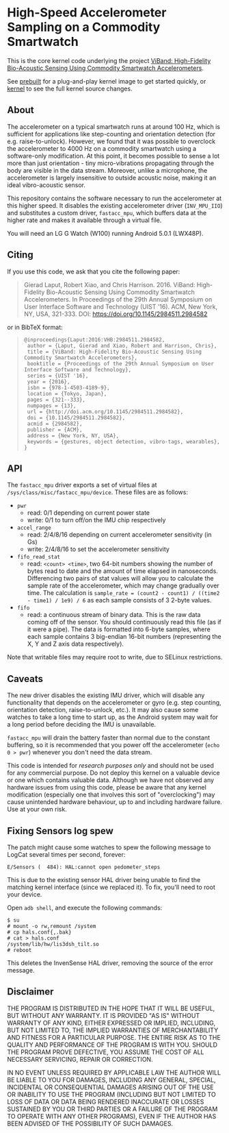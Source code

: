 # High-Speed Accelerometer Sampling on a Commodity Smartwatch

This is the core kernel code underlying the project [ViBand: High-Fidelity Bio-Acoustic Sensing Using Commodity Smartwatch Accelerometers](https://www.robertxiao.ca/research/viband/).

See [prebuilt](prebuilt) for a plug-and-play kernel image to get started quickly, or [kernel](kernel) to see the full kernel source changes.

## About

The accelerometer on a typical smartwatch runs at around 100 Hz, which is sufficient for applications like step-counting and orientation detection (for e.g. raise-to-unlock). However, we found that it was possible to overclock the accelerometer to 4000 Hz on a commodity smartwatch using a software-only modification. At this point, it becomes possible to sense a lot more than just orientation - tiny micro-vibrations propagating through the body are visible in the data stream. Moreover, unlike a microphone, the accelerometer is largely insensitive to outside acoustic noise, making it an ideal vibro-acoustic sensor.

This repository contains the software necessary to run the accelerometer at this higher speed. It disables the existing accelerometer driver (`INV_MPU_IIO`) and substitutes a custom driver, `fastacc_mpu`, which buffers data at the higher rate and makes it available through a virtual file.

You will need an LG G Watch (W100) running Android 5.0.1 (LWX48P).

## Citing

If you use this code, we ask that you cite the following paper:

> Gierad Laput, Robert Xiao, and Chris Harrison. 2016. ViBand: High-Fidelity Bio-Acoustic Sensing Using Commodity Smartwatch Accelerometers. In Proceedings of the 29th Annual Symposium on User Interface Software and Technology (UIST '16). ACM, New York, NY, USA, 321-333. DOI: https://doi.org/10.1145/2984511.2984582

or in BibTeX format:

>     @inproceedings{Laput:2016:VHB:2984511.2984582,
>      author = {Laput, Gierad and Xiao, Robert and Harrison, Chris},
>      title = {ViBand: High-Fidelity Bio-Acoustic Sensing Using Commodity Smartwatch Accelerometers},
>      booktitle = {Proceedings of the 29th Annual Symposium on User Interface Software and Technology},
>      series = {UIST '16},
>      year = {2016},
>      isbn = {978-1-4503-4189-9},
>      location = {Tokyo, Japan},
>      pages = {321--333},
>      numpages = {13},
>      url = {http://doi.acm.org/10.1145/2984511.2984582},
>      doi = {10.1145/2984511.2984582},
>      acmid = {2984582},
>      publisher = {ACM},
>      address = {New York, NY, USA},
>      keywords = {gestures, object detection, vibro-tags, wearables},
>     }

## API
The `fastacc_mpu` driver exports a set of virtual files at `/sys/class/misc/fastacc_mpu/device`. These files are as follows:

- `pwr`
    - read: 0/1 depending on current power state
    - write: 0/1 to turn off/on the IMU chip respectively
- `accel_range`
    - read: 2/4/8/16 depending on current accelerometer sensitivity (in Gs)
    - write: 2/4/8/16 to set the accelerometer sensitivity
- `fifo_read_stat`
    - read: `<count> <time>`, two 64-bit numbers showing the number of bytes read to date and the amount of time elapsed in nanoseconds. Differencing two pairs of stat values will allow you to calculate the sample rate of the accelerometer, which may change gradually over time. The calculation is `sample_rate = (count2 - count1) / ((time2 - time1) / 1e9) / 6` as each sample consists of 3 2-byte values.
- `fifo`
    - read: a continuous stream of binary data. This is the raw data coming off of the sensor. You should continuously read this file (as if it were a pipe). The data is formatted into 6-byte samples, where each sample contains 3 big-endian 16-bit numbers (representing the X, Y and Z axis data respectively).

Note that writable files may require root to write, due to SELinux restrictions.

## Caveats

The new driver disables the existing IMU driver, which will disable any functionality that depends on the accelerometer or gyro (e.g. step counting, orientation detection, raise-to-unlock, etc.). It may also cause some watches to take a long time to start up, as the Android system may wait for a long period before deciding the IMU is unavailable.

`fastacc_mpu` will drain the battery faster than normal due to the constant buffering, so it is recommended that you power off the accelerometer (`echo 0 > pwr`) whenever you don't need the data stream.

This code is intended for *research purposes only* and should not be used for any commercial purpose. Do not deploy this kernel on a valuable device or one which contains valuable data. Although we have not observed any hardware issues from using this code, please be aware that any kernel modification (especially one that involves this sort of "overclocking") may cause unintended hardware behaviour, up to and including hardware failure. Use at your own risk.

## Fixing Sensors log spew

The patch might cause some watches to spew the following message to LogCat several times per second, forever:

    E/Sensors (  484): HAL:cannot open pedometer_steps

This is due to the existing sensor HAL driver being unable to find the matching kernel interface (since we replaced it). To fix, you'll need to root your device.

Open `adb shell`, and execute the following commands:

    $ su
    # mount -o rw,remount /system
    # cp hals.conf{,.bak}
    # cat > hals.conf
    /system/lib/hw/lis3dsh_tilt.so
    # reboot

This deletes the InvenSense HAL driver, removing the source of the error message.

## Disclaimer

THE PROGRAM IS DISTRIBUTED IN THE HOPE THAT IT WILL BE USEFUL, BUT WITHOUT ANY WARRANTY. IT IS PROVIDED "AS IS" WITHOUT WARRANTY OF ANY KIND, EITHER EXPRESSED OR IMPLIED, INCLUDING, BUT NOT LIMITED TO, THE IMPLIED WARRANTIES OF MERCHANTABILITY AND FITNESS FOR A PARTICULAR PURPOSE. THE ENTIRE RISK AS TO THE QUALITY AND PERFORMANCE OF THE PROGRAM IS WITH YOU. SHOULD THE PROGRAM PROVE DEFECTIVE, YOU ASSUME THE COST OF ALL NECESSARY SERVICING, REPAIR OR CORRECTION.

IN NO EVENT UNLESS REQUIRED BY APPLICABLE LAW THE AUTHOR WILL BE LIABLE TO YOU FOR DAMAGES, INCLUDING ANY GENERAL, SPECIAL, INCIDENTAL OR CONSEQUENTIAL DAMAGES ARISING OUT OF THE USE OR INABILITY TO USE THE PROGRAM (INCLUDING BUT NOT LIMITED TO LOSS OF DATA OR DATA BEING RENDERED INACCURATE OR LOSSES SUSTAINED BY YOU OR THIRD PARTIES OR A FAILURE OF THE PROGRAM TO OPERATE WITH ANY OTHER PROGRAMS), EVEN IF THE AUTHOR HAS BEEN ADVISED OF THE POSSIBILITY OF SUCH DAMAGES.

